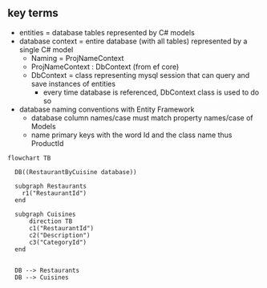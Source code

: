## key terms
* entities = database tables represented by C# models
* database context = entire database (with all tables) represented by a single C# model
    * Naming = ProjNameContext
    * ProjNameContext : DbContext (from ef core)
    * DbContext = class representing mysql session that can query and save instances of entities
        * every time database is referenced, DbContext class is used to do so
* database naming conventions with Entity Framework
    * database column names/case must match property names/case of Models
    * name primary keys with the word Id and the class name thus ProductId

``` mermaid
flowchart TB

  DB((RestaurantByCuisine database))

  subgraph Restaurants
    r1("RestaurantId")
  end

  subgraph Cuisines
      direction TB
      c1("RestaurantId")
      c2("Description")
      c3("CategoryId")
  end


  DB --> Restaurants
  DB --> Cuisines

```
